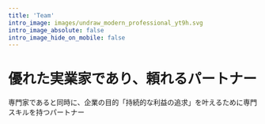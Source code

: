 ```yaml
---
title: 'Team'
intro_image: images/undraw_modern_professional_yt9h.svg
intro_image_absolute: false
intro_image_hide_on_mobile: false
---
```


# 優れた実業家であり、頼れるパートナー
専門家であると同時に、企業の目的「持続的な利益の追求」を叶えるために専門スキルを持つパートナー
